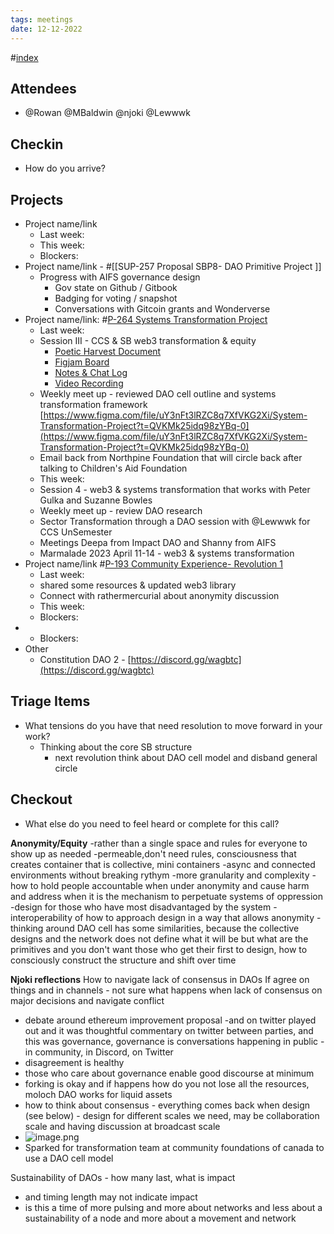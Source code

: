 ```yaml
---
tags: meetings
date: 12-12-2022
---
```

#[index](notes/general-circle/old-gc-meetings/index.md) 
## Attendees
- @Rowan  @MBaldwin @njoki @Lewwwk 

## Checkin
- How do you arrive?

## Projects
- Project name/link
	- Last week:
	- This week:
	- Blockers:
- Project name/link - #[[SUP-257 Proposal SBP8- DAO Primitive Project
]]
	-  Progress with AIFS governance design
		- Gov state on Github / Gitbook
		- Badging for voting / snapshot
		- Conversations with Gitcoin grants and Wonderverse
- Project name/link: #[P-264 Systems Transformation Project](P-264%20Systems%20Transformation%20Project) 
	- Last week:
	- Session III - CCS & SB web3 transformation & equity 
		- [Poetic Harvest Document](https://docs.google.com/document/d/1k29fgg75OVpv3mG4cqTZUlusDR-mtB_pufQa_rc9MV0/edit)
		- [Figjam Board](https://www.figma.com/file/uY3nFt3lRZC8q7XfVKG2Xi/System-Transformation-Project?node-id=367%3A443&t=iYYKNSiG6snlnLy3-0)
		- [Notes & Chat Log](https://docs.google.com/document/d/1GSibtWmOGZvb25Qx1oqhWoAy4AsmgP3yvEQ2k0JHOog/edit?usp=sharing)
		- [Video Recording](https://drive.google.com/file/d/1pXrnOg0_pEBQBnqQRDSzGsx11TwoIrYC/view?usp=sharing)
	- Weekly meet up - reviewed DAO cell outline and systems transformation framework [https://www.figma.com/file/uY3nFt3lRZC8q7XfVKG2Xi/System-Transformation-Project?t=QVKMk25idq98zYBq-0](https://www.figma.com/file/uY3nFt3lRZC8q7XfVKG2Xi/System-Transformation-Project?t=QVKMk25idq98zYBq-0) 
	- Email back from Northpine Foundation that will circle back after talking to Children's Aid Foundation 
	- This week:
	- Session 4 - web3 & systems transformation that works with Peter Gulka and Suzanne Bowles
	- Weekly meet up - review DAO research
	- Sector Transformation through a DAO session with @Lewwwk for CCS UnSemester
	- Meetings Deepa from Impact DAO and Shanny from AIFS
	- Marmalade 2023 April 11-14 - web3 & systems transformation 
- Project name/link #[P-193 Community Experience- Revolution 1](P-193%20Community%20Experience-%20Revolution%201) 
	- Last week:
	- shared some resources & updated web3 library 
	- Connect with rathermercurial about anonymity discussion
	- This week:
	- Blockers:
- 
	- Blockers:
- Other
	- Constitution DAO 2 - [https://discord.gg/wagbtc](https://discord.gg/wagbtc) 

## Triage Items
- What tensions do you have that need resolution to move forward in your work?
	- Thinking about the core SB structure 
		- next revolution think about DAO cell model and disband general circle 

## Checkout
- What else do you need to feel heard or complete for this call?


**Anonymity/Equity**
-rather than a single space and rules for everyone to show up as needed
-permeable,don't need rules, consciousness that creates container that is collective, mini containers
-async and connected environments without breaking rythym
-more granularity and complexity 
-how to hold people accountable when under anonymity and cause harm and address when it is the mechanism to perpetuate systems of oppression 
-design for those who have most disadvantaged by the system 
-interoperability of how to approach design in a way that allows anonymity 
-thinking around DAO cell has some similarities, because the collective designs and the network does not define what it will be but what are the primitives and you don't want those who get their first to design, how to consciously construct the structure and shift over time 

**Njoki reflections**
How to navigate lack of consensus in DAOs
If agree on things and in channels - not sure what happens when lack of consensus on major decisions and navigate conflict
- debate around ethereum improvement proposal -and on twitter played out and it was thoughtful commentary on twitter between parties, and this was governance, governance is conversations happening in public - in community, in Discord, on Twitter
- disagreement is healthy 
- those who care about governance enable good discourse at minimum
- forking is okay and if happens how do you not lose all the resources, moloch DAO works for liquid assets 
- how to think about consensus - everything comes back when design (see below) - design for different scales we need, may be collaboration scale and having discussion at broadcast scale 
- ![image.png](cfdf8d6f-eee3-4f63-9e20-21154ae14a09%201.png)
- Sparked for transformation team at community foundations of canada to use a DAO cell model 

Sustainability of DAOs - how many last, what is impact
- and timing length may not indicate impact
- is this a time of more pulsing and more about networks and less about a sustainability of a node and more about a movement and network

